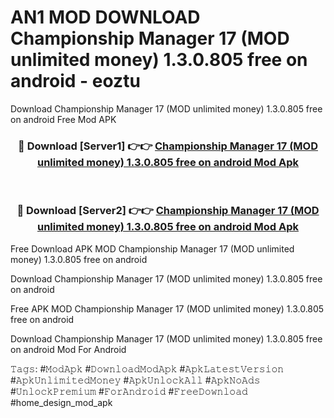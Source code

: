 # AN1 MOD DOWNLOAD Championship Manager 17 (MOD unlimited money) 1.3.0.805 free on android - eoztu
Download Championship Manager 17 (MOD unlimited money) 1.3.0.805 free on android Free Mod APK

<div align="center">
<h3>🔴 Download [Server1] 👉👉 <a href="https://apk-comot.site?title=Championship_Manager_17_(MOD_unlimited_money)_1.3.0.805_free_on_android">Championship Manager 17 (MOD unlimited money) 1.3.0.805 free on android Mod Apk</a></h3><br>

<h3>🔴 Download [Server2] 👉👉 <a href="https://apk-comot.site?title=Championship_Manager_17_(MOD_unlimited_money)_1.3.0.805_free_on_android">Championship Manager 17 (MOD unlimited money) 1.3.0.805 free on android Mod Apk</a></h3>
</div>


Free Download APK MOD Championship Manager 17 (MOD unlimited money) 1.3.0.805 free on android

Download Championship Manager 17 (MOD unlimited money) 1.3.0.805 free on android 

Free APK MOD Championship Manager 17 (MOD unlimited money) 1.3.0.805 free on android 

Download Championship Manager 17 (MOD unlimited money) 1.3.0.805 free on android Mod For Android

𝚃𝚊𝚐𝚜: #𝙼𝚘𝚍𝙰𝚙𝚔 #𝙳𝚘𝚠𝚗𝚕𝚘𝚊𝚍𝙼𝚘𝚍𝙰𝚙𝚔 #𝙰𝚙𝚔𝙻𝚊𝚝𝚎𝚜𝚝𝚅𝚎𝚛𝚜𝚒𝚘𝚗 #𝙰𝚙𝚔𝚄𝚗𝚕𝚒𝚖𝚒𝚝𝚎𝚍𝙼𝚘𝚗𝚎𝚢 #𝙰𝚙𝚔𝚄𝚗𝚕𝚘𝚌𝚔𝙰𝚕𝚕 #𝙰𝚙𝚔𝙽𝚘𝙰𝚍𝚜 #𝚄𝚗𝚕𝚘𝚌𝚔𝙿𝚛𝚎𝚖𝚒𝚞𝚖 #𝙵𝚘𝚛𝙰𝚗𝚍𝚛𝚘𝚒𝚍 #𝙵𝚛𝚎𝚎𝙳𝚘𝚠𝚗𝚕𝚘𝚊𝚍 #home_design_mod_apk
